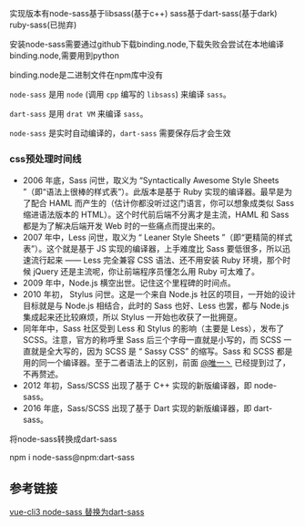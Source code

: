 实现版本有node-sass基于libsass(基于c++)  sass基于dart-sass(基于dark)  ruby-sass(已抛弃)







安装node-sass需要通过github下载binding.node,下载失败会尝试在本地编译binding.node,需要用到python

binding.node是二进制文件在npm库中没有





`node-sass` 是用 `node` (调用 `cpp` 编写的 `libsass`) 来编译 `sass`。

`dart-sass` 是用 `drat VM` 来编译 `sass`。

`node-sass` 是实时自动编译的，`dart-sass` 需要保存后才会生效



### css预处理时间线

- 2006 年底，Sass 问世，取义为 “Syntactically Awesome Style Sheets ”（即“语法上很棒的样式表”）。此版本是基于 Ruby 实现的编译器。最早是为了配合 HAML 而产生的（估计你都没听过这门语言，你可以想象成类似 Sass 缩进语法版本的 HTML）。这个时代前后端不分离才是主流，HAML 和 Sass 都是为了解决后端开发 Web 时的一些痛点而提出来的。
- 2007 年中，Less 问世，取义为 “ Leaner Style Sheets ”（即“更精简的样式表”）。这个就是基于 JS 实现的编译器，上手难度比 Sass 要低很多，所以迅速流行起来 —— Less 完全兼容 CSS 语法、还不用安装 Ruby 环境，那个时候 jQuery 还是主流呢，你让前端程序员懂怎么用 Ruby 可太难了。
- 2009 年中，Node.js 横空出世。记住这个里程碑的时间点。
- 2010 年初， Stylus 问世。这是一个来自 Node.js 社区的项目，一开始的设计目标就是与 Node.js 相结合，此时的 Sass 也好、Less 也罢，都与 Node.js 集成起来还比较麻烦，所以 Stylus 一开始也收获了一批拥趸。
- 同年年中，Sass 社区受到 Less 和 Stylus 的影响（主要是 Less），发布了 SCSS。注意，官方的称呼里 Sass 后三个字母一直就是小写的，而 SCSS 一直就是全大写的，因为 SCSS 是 “ Sassy CSS” 的缩写。Sass 和 SCSS 都是用的同一个编译器。至于二者语法上的区别，前面 [@唯一丶](https://segmentfault.com/u/weiyi_5b04fb4aa815a) 已经提到过了，不再赘述。
- 2012 年初，Sass/SCSS 出现了基于 C++ 实现的新版编译器，即 node-sass。
- 2016 年底，Sass/SCSS 出现了基于 Dart 实现的新版编译器，即 dart-sass。





将node-sass转换成dart-sass  

npm i node-sass@npm:dart-sass





## 参考链接

[vue-cli3 node-sass 替换为dart-sass](https://juejin.cn/post/6990170277162254372)
